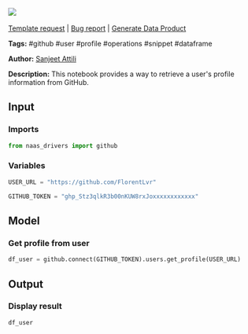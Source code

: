<a href="https://app.naas.ai/user-redirect/naas/downloader?url=https://raw.githubusercontent.com/jupyter-naas/awesome-notebooks/master/GitHub/GitHub_Get_profile_from_user.ipynb" target="_parent"><img src="https://naasai-public.s3.eu-west-3.amazonaws.com/open_in_naas.svg"/></a><br><br><a href="https://github.com/jupyter-naas/awesome-notebooks/issues/new?assignees=&labels=&template=template-request.md&title=Tool+-+Action+of+the+notebook+">Template request</a> | <a href="https://github.com/jupyter-naas/awesome-notebooks/issues/new?assignees=&labels=bug&template=bug_report.md&title=GitHub+-+Get+profile+from+user:+Error+short+description">Bug report</a> | <a href="https://app.naas.ai/user-redirect/naas/downloader?url=https://raw.githubusercontent.com/jupyter-naas/awesome-notebooks/master/Naas/Naas_Start_data_product.ipynb" target="_parent">Generate Data Product</a>

**Tags:** #github #user #profile #operations #snippet #dataframe

**Author:** [Sanjeet Attili](https://www.linkedin.com/in/sanjeet-attili-760bab190/)

**Description:** This notebook provides a way to retrieve a user's profile information from GitHub.

## Input

### Imports


```python
from naas_drivers import github
```

### Variables


```python
USER_URL = "https://github.com/FlorentLvr"

GITHUB_TOKEN = "ghp_Stz3qlkR3b00nKUW8rxJoxxxxxxxxxxxx"
```

## Model

### Get profile from user


```python
df_user = github.connect(GITHUB_TOKEN).users.get_profile(USER_URL)
```

## Output

### Display result


```python
df_user
```
